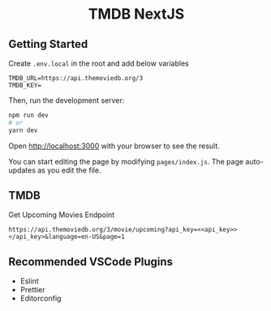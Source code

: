 <h1 align="center">TMDB NextJS</h1>

## Getting Started

Create `.env.local` in the root and add below variables

```
TMDB_URL=https://api.themoviedb.org/3
TMDB_KEY=
```

Then, run the development server:

```bash
npm run dev
# or
yarn dev
```

Open [http://localhost:3000](http://localhost:3000) with your browser to see the result.

You can start editing the page by modifying `pages/index.js`. The page auto-updates as you edit the file.

## TMDB

Get Upcoming Movies Endpoint

```
https://api.themoviedb.org/3/movie/upcoming?api_key=<<api_key>></api_key>&language=en-US&page=1
```

## Recommended VSCode Plugins

- Eslint
- Prettier
- Editorconfig
